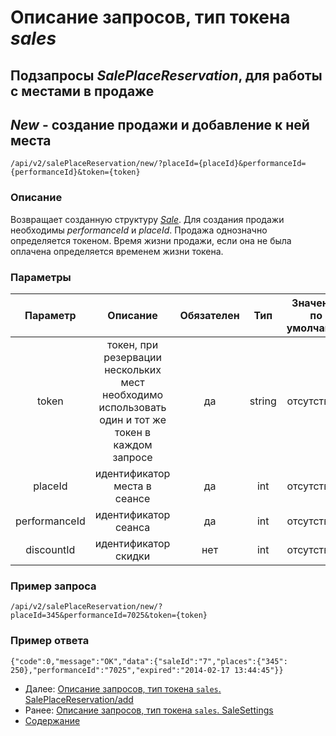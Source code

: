 Описание запросов, тип токена _sales_
=====================================

Подзапросы _SalePlaceReservation_, для работы с местами в продаже
------------------------------------

_New_ - создание продажи и добавление к ней места
------------------------------------
 
`/api/v2/salePlaceReservation/new/?placeId={placeId}&performanceId={performanceId}&token={token}` 

### Описание

Возвращает созданную структуру _[Sale](../replies/sale)_. Для создания продажи необходимы _performanceId_ и _placeId_.
Продажа однозначно определяется токеном. Время жизни продажи, если она не была оплачена
определяется временем жизни токена.

### Параметры

|    Параметр   |                                              Описание                                              | Обязателен |   Тип  | Значение по умолчанию |
|:-------------:|:--------------------------------------------------------------------------------------------------:|:----------:|:------:|:---------------------:|
|     token     | токен, при резервации нескольких мест необходимо использовать один и тот же токен в каждом запросе |     да     | string |      отсутствует      |
|    placeId    |                                    идентификатор места в сеансе                                    |     да     |   int  |      отсутствует      |
| performanceId |                                        идентификатор сеанса                                        |     да     |   int  |      отсутствует      |
| discountId |                                        идентификатор скидки                                        |     нет     |   int  |      отсутствует      |

### Пример запроса
`/api/v2/salePlaceReservation/new/?placeId=345&performanceId=7025&token={token}`

### Пример ответа
```
{"code":0,"message":"OK","data":{"saleId":"7","places":{"345":
250},"performanceId":"7025","expired":"2014-02-17 13:44:45"}}
```

* Далее: [Описание запросов, тип токена `sales`. SalePlaceReservation/add](salePlaceReservationAdd)
* Ранее: [Описание запросов, тип токена `sales`. SaleSettings](saleSettings)
* [Содержание](../index)
